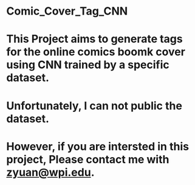 # Comic_Cover_Tag_CNN
# This Project aims to generate tags for the online comics boomk cover using CNN trained by a specific dataset.
# Unfortunately, I can not public the dataset.
# However, if you are intersted in this project, Please contact me with zyuan@wpi.edu.
